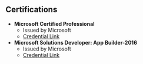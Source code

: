 ## Certifications  
- **Microsoft Certified Professional**  
  - Issued by Microsoft  
  - [Credential Link](https://github.com/s-kote/certifications/blob/2349831fbf07d307c8765252738960b0485f218d/MicrosoftCertifiedProfessional.pdf)  
- **Microsoft Solutions Developer: App Builder-2016**  
  - Issued by Microsoft  
  - [Credential Link](ลิงก์ใบรับรอง)  
